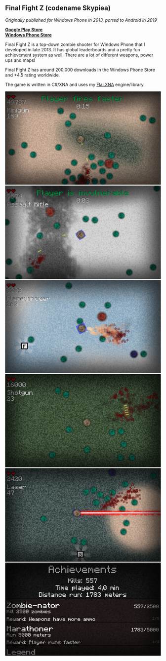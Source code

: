 ## Final Fight Z (codename Skypiea)
_Originally published for Windows Phone in 2013, ported to Android in 2019_

[**Google Play Store**](https://play.google.com/store/apps/details?id=com.flai.Skypiea)  
[**Windows Phone Store**](https://www.microsoft.com/en-us/store/p/final-fight-z/9nblggh0ctnm)  


Final Fight Z is a top-down zombie shooter for Windows Phone that I developed in late 2013. It has global leaderboards and a pretty fun achievement system as well. There are a lot of different weapons, power ups and maps!

Final Fight Z has around 200,000 downloads in the Windows Phone Store and +4.5 rating worldwide.

The game is written in C#/XNA and uses my [Flai.XNA](https://github.com/JaakkoLipsanen/Flai.XNA) engine/library.

![screenshot1](/Skypiea/SkypieaContent/Assets/Screenshots/Screenshot7.png)
![screenshot1](/Skypiea/SkypieaContent/Assets/Screenshots/Screenshot5.png)
![screenshot1](/Skypiea/SkypieaContent/Assets/Screenshots/Screenshot3.png)
![screenshot1](/Skypiea/SkypieaContent/Assets/Screenshots/Screenshot2.png)
![screenshot1](/Skypiea/SkypieaContent/Assets/Screenshots/Screenshot1.png)
![screenshot1](/Skypiea/SkypieaContent/Assets/Screenshots/Screenshot8.png)

